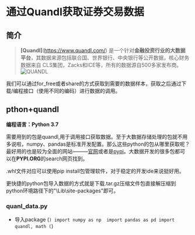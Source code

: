 # 通过Quandl获取证券交易数据

## 简介

> **[Quandl]**(https://www.quandl.com/) 是一个针对**金融投资行业的大数据平台**，其数据来源包括联合国、世界银行、中央银行等公开数据，核心财务数据来自 CLS集团，Zacks和ICE等，所有的数据源自500多家发布商。![QUANDL](https://www.egouz.com/uploadfile/2017/0919/20170919091540902166.jpg "web页面")

我们可以通过for_free或者share的方式获取到需要的数据样本，获取之后通过下载/编程接口（使用不同的编码）进行数据的调用。

## pthon+quandl

**编程语言：Python 3.7**

需要用到的包是quandl,用于调用接口获取数据。至于大数据存储处理的包就不用多说啦，numpy、pandas是标准开发配置。那么这些python的包从哪里获取呢？最好用的也是较为全面的网站———[官网](https://www.quandl.com/tools/python)或者是[pypi](https://pypi.org/search/?q=quandl)。大数据开发的很多包都可以在**PYPI.ORG**的search网页找到。

.whl文件对应可以使用pip install包管理软件，对于稳定的开发ide来说挺好用。

更快捷的python包导入数据的方式就是下载.tar.gz压缩文件包直接解压缩到python环境路径下的"\Lib\site-packages"即可。

### quanl_data.py
* 导入package
(```)
import numpy as np 
import pandas as pd
import quandl, math
(```)
